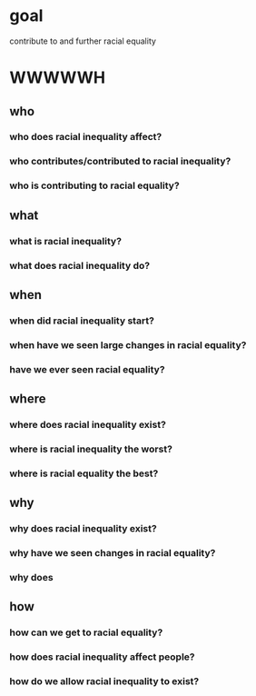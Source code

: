 # goal
contribute to and further racial equality

# WWWWWH

## who

### who does racial inequality affect?

### who contributes/contributed to racial inequality?

### who is contributing to racial equality?

## what

### what is racial inequality?

### what does racial inequality do?

## when

### when did racial inequality start?

### when have we seen large changes in racial equality?

### have we ever seen racial equality?

## where

### where does racial inequality exist?

### where is racial inequality the worst?

### where is racial equality the best?

## why

### why does racial inequality exist?

### why have we seen changes in racial equality?

### why does 

## how

### how can we get to racial equality?

### how does racial inequality affect people?

### how do we allow racial inequality to exist?
